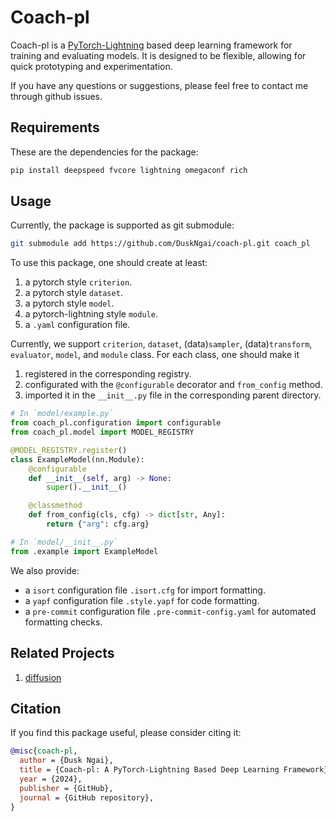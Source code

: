 # Coach-pl

Coach-pl is a [PyTorch-Lightning](https://lightning.ai/docs/pytorch/stable/) based deep learning framework for training and evaluating models.
It is designed to be flexible, allowing for quick prototyping and experimentation.

If you have any questions or suggestions, please feel free to contact me through github issues.

## Requirements

These are the dependencies for the package:

```bash
pip install deepspeed fvcore lightning omegaconf rich
```

## Usage

Currently, the package is supported as git submodule:

```bash
git submodule add https://github.com/DuskNgai/coach-pl.git coach_pl
```

To use this package, one should create at least:
1. a pytorch style `criterion`.
2. a pytorch style `dataset`.
3. a pytorch style `model`.
4. a pytorch-lightning style `module`.
5. a `.yaml` configuration file.

Currently, we support `criterion`, `dataset`, (data)`sampler`, (data)`transform`, `evaluator`, `model`, and `module` class. For each class, one should make it
1. registered in the corresponding registry.
2. configurated with the `@configurable` decorator and `from_config` method.
3. imported it in the `__init__.py` file in the corresponding parent directory.

```python
# In `model/example.py`
from coach_pl.configuration import configurable
from coach_pl.model import MODEL_REGISTRY

@MODEL_REGISTRY.register()
class ExampleModel(nn.Module):
    @configurable
    def __init__(self, arg) -> None:
        super().__init__()

    @classmethod
    def from_config(cls, cfg) -> dict[str, Any]:
        return {"arg": cfg.arg}

# In `model/__init__.py`
from .example import ExampleModel
```

We also provide:
- a `isort` configuration file `.isort.cfg` for import formatting.
- a `yapf` configuration file `.style.yapf` for code formatting.
- a `pre-commit` configuration file `.pre-commit-config.yaml` for automated formatting checks.

## Related Projects

1. [diffusion](https://github.com/DuskNgai/diffusion)

## Citation

If you find this package useful, please consider citing it:

```bibtex
@misc{coach-pl,
  author = {Dusk Ngai},
  title = {Coach-pl: A PyTorch-Lightning Based Deep Learning Framework},
  year = {2024},
  publisher = {GitHub},
  journal = {GitHub repository},
}
```
